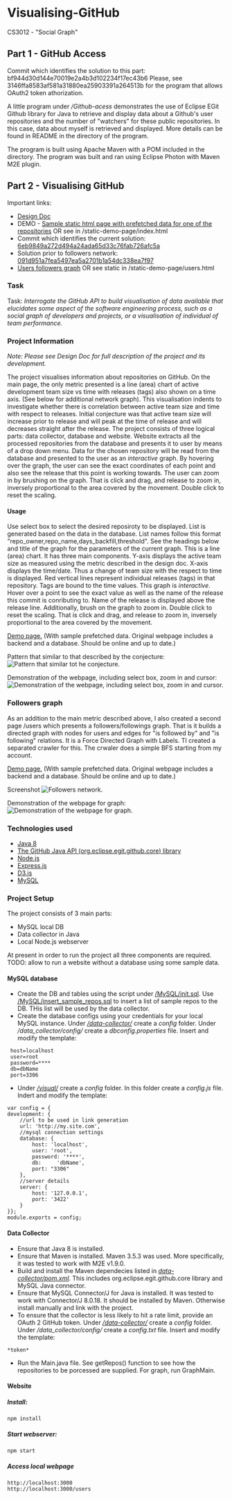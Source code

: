 # Visualising-GitHub
CS3012 - "Social Graph"
## Part 1 - GitHub Access

Commit which identifies the solution to this part: bf944d30d144e70019e2a4b3d102234f17ec43b6
Please, see 3146ffa8583af581a31880ea25903391a264513b for the program that allows OAuth2 token athorization.

A little program under _/Github-acess_ demonstrates the use of Eclipse EGit Github library for Java to retrieve and display data about a Github's user repositories and the number of "watchers" for these public repositories. In this case, data about myself is retrieved and displayed. More details can be found in README in the directory of the program.

The program is built using Apache Maven with a POM included in the directory. The program was built and ran using Eclipse Photon with Maven M2E plugin.

## Part 2 - Visualising GitHub

Important links:

* [Design Doc](/DesignDoc.md)
* DEMO - [Sample static html page with prefetched data for one of the repositories](https://yungene.github.io/) OR see in /static-demo-page/index.html
* Commit which identifies the current solution: [6eb9849a272d494a24ada65d33c76fab726afc5a](https://github.com/yungene/Visualising-GitHub/commit/6eb9849a272d494a24ada65d33c76fab726afc5a)
* Solution prior to followers network: [091d951a7fea5497ea5a2701b1a54dc338ea7f97](https://github.com/yungene/Visualising-GitHub/commit/091d951a7fea5497ea5a2701b1a54dc338ea7f97)
* [Users followers graph](https://yungene.github.io/users) OR see static in /static-demo-page/users.html


### Task

Task: _Interrogate the GitHub API to build visualisation of data available that elucidates some aspect of the software engineering process, such as a social graph of developers and projects, or a visualisation of individual of team performance._

### Project Information 
_Note: Please see Design Doc for full description of the project and its development._

The project visualises information about repositories on GitHub. On the main page, the only metric presented is a line (area) chart of active development team size vs time with releases (tags) also shown on a time axis. (See below for additional network graph). This visualisation indents to investigate whether there is correlation between active team size and time with respect to releases. Initial conjecture was that active team size will increase prior to release and will peak at the time of release and will decreases straight after the release. The project consists of three logical parts: data collector, database and website. Website extracts all the processed repositories from the database and presents it to user by means of a drop down menu. Data for the chosen repository will be read from the database and presented to the user as an *interactive* graph. By hovering over the graph, the user can see the exact coordinates of each point and also see the release that this point is working towards. The user can zoom in by brushing on the graph. That is click and drag, and release to zoom in, inversely proportional to the area covered by the movement. Double click to reset the scaling.

#### Usage
Use select box to select the desired reposiroty to be displayed. List is generated based on the data in the database. List names follow this format "repo_owner,repo_name,days_backfill,threshold". See the headings below and title of the graph for the parameters of the current graph. 
This is a line (area) chart. It has three main components. Y-axis displays the active team size as measured using the metric described in the design doc. X-axis displays the time/date. Thus a change of team size with the respect to time is displayed. Red vertical lines represent individual releases (tags) in that repository. Tags are bound to the time values.
This graph is *interactive*. Hover over a point to see the exact value as well as the name of the release this commit is conributing to. Name of the release is displayed above the release line. Additionally, brush on the graph to zoom in. Double click to reset the scaling. That is click and drag, and release to zoom in, inversely proportional to the area covered by the movement.

[Demo page.](https://yungene.github.io/) (With sample prefetched data. Original webpage includes a backend and a database. Should be online and up to date.)

Pattern that similar to that described by the conjecture:
![Pattern that similar tot he conjecture.](/images/conjecture-pattern.png "Pattern that similar tot he conjecture.")

Demonstration of the webpage, including select box, zoom in and cursor:
![Demonstration of the webpage, including select box, zoom in and cursor.](/images/demo_select_box_cursor_zoom_in.gif "Demonstration of the webpage, including select box, zoom in and cursor.")

### Followers graph
As an addition to the main metric described above, I also created a second page /users which presents a followers/followings graph. That is it builds a directed graph with nodes for users and edges for "is followed by" and "is following" relations. It is a Force Directed Graph with Labels. TI created a separated crawler for this. The crwaler does a simple BFS starting from my account.

[Demo page.](https://yungene.github.io/users) (With sample prefetched data. Original webpage includes a backend and a database. Should be online and up to date.)

Screenshot
![Followers network.](/images/followers-graph.png "Followers network.")

Demonstration of the webpage for graph:
![Demonstration of the webpage for graph.](/images/followers-network.gif "Demonstration of the webpage for graph.")


### Technologies used

- [Java 8](https://www.oracle.com/technetwork/java/javase/downloads/index.html)
- [The GitHub Java API (org.eclipse.egit.github.core) library](https://github.com/eclipse/egit-github/tree/master/org.eclipse.egit.github.core)
- [Node.js](https://nodejs.org/en/)
- [Express.js](https://expressjs.com/)
- [D3.js](https://d3js.org/)
- [MySQL](https://www.mysql.com/)

### Project Setup
The project consists of 3 main parts:

- MySQL local DB
- Data collector in Java
- Local Node.js webserver

At present in order to run the project all three components are required. 
TODO: allow to run a website without a database using some sample data.

#### MySQL database

- Create the DB and tables using the script under [/MySQL/init.sql](/MySQL/init.sql). Use [/MySQL/insert_sample_repos.sql](/MySQL/insert_sample_repos.sql) to insert a list of sample repos to the DB. THis list will be used by the data collector.
- Create the database configs using your credentials for your local MySQL instance. Under [_/data-collector/_](/data-collector) create a _config_ folder. Under _/data\_collector/config/_ create a _dbconfig.properties_ file. Insert and modify the template: 
```
 host=localhost
 user=root
 password=****
 db=dbName
 port=3306
```
- Under [_/visual/_](/visual) create a _config_ folder. In this folder create a _config.js_ file. Indert and modify the template:
```
var config = {
development: {
    //url to be used in link generation
    url: 'http://my.site.com',
    //mysql connection settings
    database: {
        host: 'localhost',
        user: 'root',
        password: '****',
        db:     'dbName',
        port: "3306"
    },
    //server details
    server: {
        host: '127.0.0.1',
        port: '3422'
    }
}};
module.exports = config;
```

#### Data Collector

- Ensure that Java 8 is installed.
- Ensure that Maven is installed. Maven 3.5.3 was used. More specifically, it was tested to work with M2E v1.9.0.
- Build and install the Maven dependecies listed in [_data-collector/pom.xml_](/data-collector/pom.xml). This includes org.eclipse.egit.github.core library and MySQL Java connector.
- Ensure that MySQL Connector/J for Java is installed. It was tested to work with Connector/J 8.0.18. It should be installed by Maven. Otherwise install manually and link with the project.
- To ensure that the collector is less likely to hit a rate limit, provide an OAuth 2 GitHub token. Under [_/data-collector/_](/data-collector) create a _config_ folder. Under _/data\_collector/config/_ create a _config.txt_ file. Insert and modify the template: 
```
*token*

```
- Run the Main.java file. See getRepos() function to see how the repositories to be porcessed are supplied. For graph, run GraphMain.

#### Website
##### Install:

```
npm install
```

##### Start webserver:

```
npm start
```

##### Access local webpage

```
http://localhost:3000
http://localhost:3000/users
```
